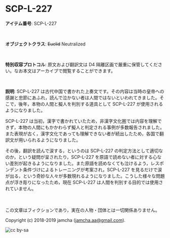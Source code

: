 

# SCP-L-227

**アイテム番号**: SCP-L-227  

<br>  

**オブジェクトクラス**: <del>Euclid</del> Neutralized  

<br>  

**特別収容プロトコル**: 原文および翻訳文は D4 隔離区画で厳重に保管してください。なお本文はアーカイブで閲覧することができます。  

<br>  

**説明**: SCP-L-227 は古代中国で書かれた上奏文です。その内容は当時の皇帝への感謝と忠節にあふれ，読んで泣かない者は人間ではないといわれてきました。そこで，後年，本物の人間と擬人を判別する道具として SCP-L-227 が使用されるようになりました。  

SCP-L-227 は当初，漢字で書かれていたため，非漢字文化圏では内容を理解できず，本物の人間にもかかわらず擬人と判定される事例が多数報告されました。また表現が古く，漢字文化であっても理解できない者が続出したため，各国で翻訳文が用いられるようになりました。  

その後，翻訳を読んで涙する，というのは SCP-L-227 の判定方法として適切なのか，という疑問が呈されたり，SCP-L-227 を原語で読めない者に対する心ない差別が起きるようになりました。また原語を読めなくても泣けるよう，レスポンデント条件づけによるトレーニングが考案され，SCP-L-227 を見るだけで涙が出る，という奇妙な人々が多数現れるようになりました。こうした様々な問題点が浮き彫りになったため，現在 SCP-L-227 は人間を判別する目的では使用されていません。  

<br>  
<br>  
この文章はフィクションであり，実在の人物・団体とは一切関係ありません。  

Copyright (c) 2018-2019 jamcha (jamcha.aa@gmail.com).  

![cc by-sa](https://i.creativecommons.org/l/by-sa/4.0/88x31.png)  

